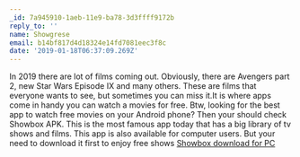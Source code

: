 ```yaml
---
_id: 7a945910-1aeb-11e9-ba78-3d3ffff9172b
reply_to: ''
name: Showgrese
email: b14bf817d4d18324e14fd7081eec3f8c
date: '2019-01-18T06:37:09.269Z'
---
```

In 2019 there are lot of films coming out. Obviously, there are Avengers part 2, new Star Wars Episode IX and many others. These are films that everyone wants to see, but sometimes you can miss it.It is where apps come in handy you can watch a movies for free. Btw, looking for the best app to watch free movies on your Android phone? Then your should check Showbox APK. This is the most famous app today that has a big library of tv shows and films. This app is also available for computer users. But your need to download it first to enjoy free shows <a href=http://showbox-all.com>Showbox download for PC</a>
